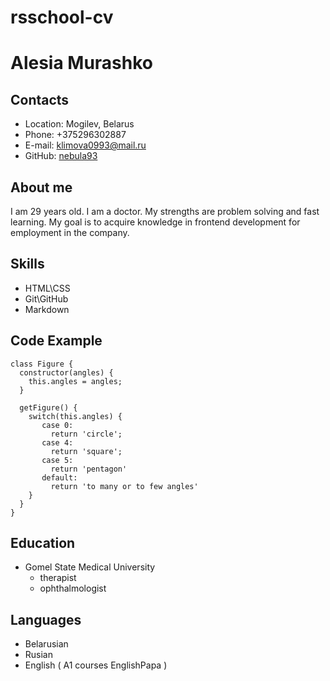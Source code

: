 # rsschool-cv
# Alesia Murashko

## Contacts
* Location: Mogilev, Belarus
* Phone: +375296302887
* E-mail: klimova0993@mail.ru
* GitHub: [nebula93](https://github.com/Nebula93)

## About me
I am 29 years old. I am a doctor. My strengths are problem solving and fast learning.
My goal is to acquire knowledge in frontend development for employment in the company.

## Skills
+ HTML\CSS
+ Git\GitHub
+ Markdown

## Code Example

```
class Figure {
  constructor(angles) {
    this.angles = angles;
  }
  
  getFigure() {
    switch(this.angles) {
       case 0:
         return 'circle';
       case 4:
         return 'square';
       case 5:
         return 'pentagon'
       default:
         return 'to many or to few angles'
    }
  }
}

```

## Education
- Gomel State Medical University
  - therapist
  - ophthalmologist

## Languages
- Belarusian
- Rusian
- English ( A1 courses EnglishPapa )